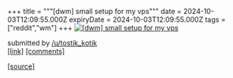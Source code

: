 +++
title = """[dwm] small setup for my vps"""
date = 2024-10-03T12:09:55.000Z
expiryDate = 2024-10-03T12:09:55.000Z
tags = ["reddit","wm"]
+++
[![[dwm] small setup for my vps](https://b.thumbs.redditmedia.com/lkSdB7NtWUN4iT9M-ai0SKaresPFPGeFrhnJHcsEfJc.jpg "[dwm] small setup for my vps")](https://www.reddit.com/r/unixporn/comments/1fv661b/dwm_small_setup_for_my_vps/)

submitted by [/u/tostik\_kotik](https://www.reddit.com/user/tostik_kotik)  
[\[link\]](https://www.reddit.com/gallery/1fv661b) [\[comments\]](https://www.reddit.com/r/unixporn/comments/1fv661b/dwm_small_setup_for_my_vps/)

[[source]](https://www.reddit.com/r/unixporn/comments/1fv661b/dwm_small_setup_for_my_vps/)

